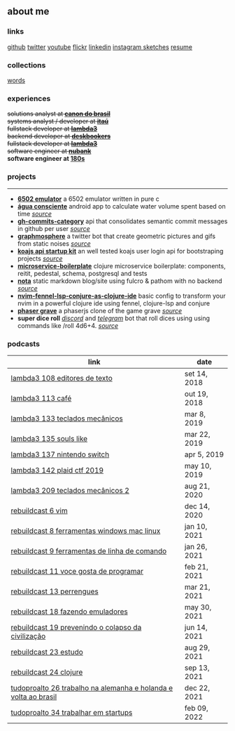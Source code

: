 ## about me

### links
[github](https://github.com/rafaeldelboni)
[twitter](https://twitter.com/rafaeldelboni)
[youtube](https://www.youtube.com/rafaeldelboni)
[flickr](https://flickr.com/rafaeldelboni)
[linkedin](https://linkedin.com/in/rafaeldelboni)
[instagram sketches](https://instagram.com/delbonirabisca)
[resume](/#/resume)

### collections
[words](/#/words)

### experiences
~~solutions analyst at **[canon do brasil](http://www.canon.com.br/)**~~  
~~systems analyst / developer at **[itaú](https://www.itau.com.br/)**~~  
~~fullstack developer at **[lambda3](https://www.lambda3.com.br/)**~~  
~~backend developer at **[deskbookers](https://www.deskbookers.com/)**~~  
~~fullstack developer at **[lambda3](https://www.lambda3.com.br/)**~~  
~~software engineer at **[nubank](https://www.nubank.com.br/)**~~  
**software engineer at [180s](https://www.180s.com.br/)**  

### projects
---
* **[6502 emulator](https://github.com/nopsteam/6502)** a 6502 emulator written in pure c  
* **[água consciente](https://play.google.com/store/apps/details?id=alphadelete.aguaconsciente)** android app to calculate water volume spent based on time _[source](https://github.com/AlphaDelete/AguaConsciente)_  
* **[gh-commits-category](http://gh-commits-category.herokuapp.com/)** api that consolidates semantic commit messages in github per user _[source](https://github.com/rafaeldelboni/gh-commits-category)_  
* **[graphmosphere](https://twitter.com/graphmosphere)** a twitter bot that create geometric pictures and gifs from static noises _[source](https://github.com/rafaeldelboni/Graphmosphere)_  
* **[koajs api startup kit](https://github.com/rafaeldelboni/koa-api-startup-kit)** an well tested koajs user login api for bootstraping projects _[source](https://github.com/rafaeldelboni/koa-api-startup-kit)_  
* **[microservice-boilerplate](https://github.com/parenthesin/microservice-boilerplate)** clojure microservice boilerplate: components, reitit, pedestal, schema, postgresql and tests  
* **[nota](rafael.delboni.cc/nota/)** static markdown blog/site using fulcro & pathom with no backend _[source](https://github.com/rafaeldelboni/nota)_  
* **[nvim-fennel-lsp-conjure-as-clojure-ide](https://github.com/rafaeldelboni/nvim-fennel-lsp-conjure-as-clojure-ide/)** basic config to transform your nvim in a powerful clojure ide using fennel, clojure-lsp and conjure  
* **[phaser grave](http://phaser-grave.herokuapp.com/)** a phaserjs clone of the game grave _[source](https://github.com/rafaeldelboni/phaser-grave)_  
* **super dice roll** _[discord](https://discord.com/api/oauth2/authorize?client_id=861964097700757534&permissions=2148005952&scope=bot%20applications.commands)_ and _[telegram](https://telegram.me/SuperDiceRoll_bot)_ bot that roll dices using using commands like /roll 4d6+4. _[source](https://github.com/rafaeldelboni/super-dice-roll-clj)_  

### podcasts
**link**                                                                                                                        | **date**
--------------------------------------------------------------------------------------------------------------------------------| ------------
[lambda3 108 editores de texto](https://www.lambda3.com.br/2018/09/lambda3-podcast-108-editores-de-texto/)                      | set 14, 2018
[lambda3 113 café](https://www.lambda3.com.br/2018/10/lambda3-podcast-113-cafe/)                                                | out 19, 2018
[lambda3 133 teclados mecânicos](https://www.lambda3.com.br/2019/03/lambda3-podcast-133-teclados-mecanicos/)                    | mar 8,  2019
[lambda3 135 souls like](https://www.lambda3.com.br/2019/03/lambda3-podcast-135-souls-like/)                                    | mar 22, 2019
[lambda3 137 nintendo switch](https://www.lambda3.com.br/2019/04/lambda3-podcast-137-nintendo-switch/)                          | apr 5,  2019
[lambda3 142 plaid ctf 2019](https://www.lambda3.com.br/2019/05/lambda3-podcast-142-plaid-ctf-2019/)                            | may 10, 2019
[lambda3 209 teclados mecânicos 2](https://www.lambda3.com.br/2020/08/lambda3-podcast-209-teclados-mecanicos-2/)                | aug 21, 2020
[rebuildcast 6 vim](https://lucasteles.dev/rebuildcast-6-vim)                                                                   | dec 14, 2020
[rebuildcast 8 ferramentas windows mac linux](https://lucasteles.dev/rebuildcast-8-ferramentas-windows-mac-linux)               | jan 10, 2021
[rebuildcast 9 ferramentas de linha de comando](https://lucasteles.dev/rebuildcast-9-ferramentas-de-linha-de-comando)           | jan 26, 2021
[rebuildcast 11 voce gosta de programar](https://lucasteles.dev/rebuildcast-11-voce-gosta-de-programar)                         | feb 21, 2021
[rebuildcast 13 perrengues](https://lucasteles.dev/rebuildcast-13-perrengues)                                                   | mar 21, 2021
[rebuildcast 18 fazendo emuladores](https://lucasteles.dev/rebuildcast-18-fazendo-emuladores)                                   | may 30, 2021
[rebuildcast 19 prevenindo o colapso da civilização](https://lucasteles.dev/rebuildcast-19-prevenindo-o-colapso-da-civilizacao) | jun 14, 2021
[rebuildcast 23 estudo](https://lucasteles.dev/rebuildcast-23-estudo)                                                           | aug 29, 2021
[rebuildcast 24 clojure](https://lucasteles.dev/rebuildcast-24-clojure)                                                         | sep 13, 2021
[tudoproalto 26 trabalho na alemanha e holanda e volta ao brasil](https://www.youtube.com/watch?v=lIH4j63P5_4)                  | dec 22, 2021
[tudoproalto 34 trabalhar em startups](https://www.youtube.com/watch?v=M4mkNhrxxBE)                                             | feb 09, 2022
